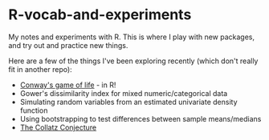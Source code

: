 # R-vocab-and-experiments

My notes and experiments with R. This is where I play with new packages, and try out and practice new things. 

Here are a few of the things I've been exploring recently (which don't really fit in another repo): 

* [Conway's game of life](https://en.wikipedia.org/wiki/Conway%27s_Game_of_Life) - in R!
* Gower's dissimilarity index for mixed numeric/categorical data 
* Simulating random variables from an estimated univariate density function
* Using bootstrapping to test differences between sample means/medians 
* [The Collatz Conjecture](https://nayef-ahmad.shinyapps.io/collatz-conjecture/)